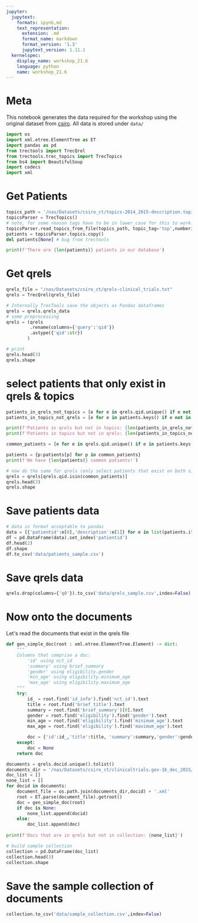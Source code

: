 ```yaml
---
jupyter:
  jupytext:
    formats: ipynb,md
    text_representation:
      extension: .md
      format_name: markdown
      format_version: '1.3'
      jupytext_version: 1.11.1
  kernelspec:
    display_name: workshop_21.6
    language: python
    name: workshop_21.6
---
```


# Meta

This notebook generates the data required for the workshop using the original dataset from [csiro](https://dl.acm.org/doi/abs/10.1145/2911451.2914672). All data is stored under `data/`


```python
import os
import xml.etree.ElementTree as ET
import pandas as pd
from trectools import TrecQrel
from trectools.trec_topics import TrecTopics
from bs4 import BeautifulSoup
import codecs
import xml
```

# Get Patients

```python
topics_path = '/nas/Datasets/csiro_ct/topics-2014_2015-description.topics'
topicsParser = TrecTopics()
# note, for some reason tags have to be in lower_case for this to work. seems to be due to beautifulsoup
topicsParser.read_topics_from_file(topics_path, topic_tag='top',numberid_tag='num',querytext_tag='title',number_attr=True)
patients = topicsParser.topics.copy()
del patients[None] # bug from trectools
```

```python
print(f'There are {len(patients)} patients in our database')
```

# Get qrels

```python
qrels_file = "/nas/Datasets/csiro_ct/qrels-clinical_trials.txt"
qrels = TrecQrel(qrels_file)

# Internally TrecTools save the objects as Pandas dataframes
qrels = qrels.qrels_data
# some preprocessing
qrels = (qrels
         .rename(columns={'query':'qid'})
         .astype({'qid':str})
        )

# print
qrels.head(3)
qrels.shape
```

# select patients that only exist in qrels & topics

```python
patients_in_qrels_not_topics = [e for e in qrels.qid.unique() if e not in patients.keys()]
patients_in_topics_not_qrels = [e for e in patients.keys() if e not in qrels.qid.unique()]

print(f'Patients in qrels but not in topics: {len(patients_in_qrels_not_topics)}')
print(f'Patients in topics but not in qrels: {len(patients_in_topics_not_qrels)}')
```

```python
common_patients = [e for e in qrels.qid.unique() if e in patients.keys()]

patients = {p:patients[p] for p in common_patients}
print(f'We have {len(patients)} common patients!')
```

```python
# now do the same for qrels (only select patients that exist on both sides)
qrels = qrels[qrels.qid.isin(common_patients)]
qrels.head(3)
qrels.shape
```

# Save patients data

```python
# data in format acceptable to pandas
data = [{'patientid':e[0],'description':e[1]} for e in list(patients.items())]
df = pd.DataFrame(data).set_index('patientid')
df.head(2)
df.shape
df.to_csv('data/patients_sample.csv')
```

# Save qrels data

```python
qrels.drop(columns={'q0'}).to_csv('data/qrels_sample.csv',index=False)
```

# Now onto the documents

Let's read the documents that exist in the qrels file

```python
def gen_simple_doc(root : xml.etree.ElementTree.Element) -> dict:
    """
    Columns that comprise a doc:
        'id' using nct_id
        'summary' using brief_summary
        'gender' using eligibility.gender
        'min_age' using eligibility.minimum_age
        'max_age' using eligibility.maximum_age
    """
    try:
        id_ = root.find('id_info').find('nct_id').text
        title = root.find('brief_title').text
        summary = root.find('brief_summary')[0].text
        gender = root.find('eligibility').find('gender').text
        min_age = root.find('eligibility').find('minimum_age').text
        max_age = root.find('eligibility').find('maximum_age').text

        doc = {'id':id_,'title':title, 'summary':summary,'gender':gender,'min_age':min_age,'max_age':max_age}
    except:
        doc = None
    return doc
```

```python
documents = qrels.docid.unique().tolist()
documents_dir = '/nas/Datasets/csiro_ct/clinicaltrials.gov-16_dec_2015/'
doc_list = []
none_list = []
for docid in documents:
    document_file = os.path.join(documents_dir,docid) + '.xml'
    root = ET.parse(document_file).getroot()
    doc = gen_simple_doc(root)
    if doc is None:
        none_list.append(docid)
    else:
        doc_list.append(doc)
        
print(f'Docs that are in qrels but not in collection: {none_list}')

# build sample collection
collection = pd.DataFrame(doc_list)
collection.head(3)
collection.shape
```

# Save the sample collection of documents

```python
collection.to_csv('data/sample_collection.csv',index=False)
```
